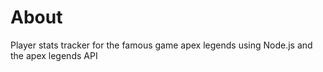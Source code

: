 # About

Player stats tracker for the famous game apex legends using Node.js and the apex legends API
